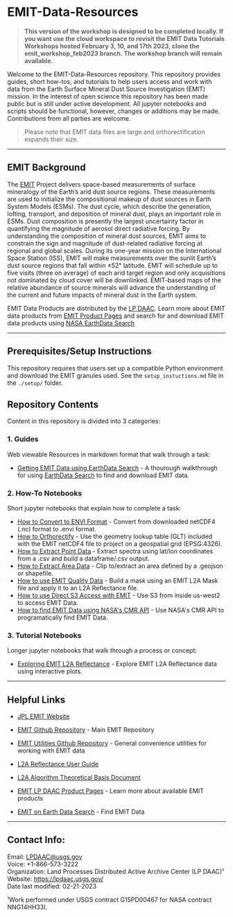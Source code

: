 # EMIT-Data-Resources

>**This version of the workshop is designed to be completed locally. If you want use the cloud workspace to revisit the EMIT Data Tutorials Workshops hosted February 3, 10, and 17th 2023, clone the emit_workshop_feb2023 branch. The workshop branch will remain available.**

Welcome to the EMIT-Data-Resources repository. This repository provides guides, short how-tos, and tutorials to help users access and work with data from the Earth Surface Mineral Dust Source Investigation (EMIT) mission. In the interest of open science this repository has been made public but is still under active development. All jupyter notebooks and scripts should be functional, however, changes or additions may be made. Contributions from all parties are welcome.

> Please note that EMIT data files are large and orthorectification expands their size.  

---

## EMIT Background  

The [EMIT](https://earth.jpl.nasa.gov/emit/) Project delivers space-based measurements of surface mineralogy of the Earth’s arid dust source regions. These measurements are used to initialize the compositional makeup of dust sources in Earth System Models (ESMs). The dust cycle, which describe the generation, lofting, transport, and deposition of mineral dust, plays an important role in ESMs.  Dust composition is presently the largest uncertainty factor in quantifying the magnitude of aerosol direct radiative forcing.  By understanding the composition of mineral dust sources, EMIT aims to constrain the sign and magnitude of dust-related radiative forcing at regional and global scales. During its one-year mission on the International Space Station (ISS), EMIT will make measurements over the sunlit Earth’s dust source regions that fall within ±52° latitude. EMIT will schedule up to five visits (three on average) of each arid target region and only acquisitions not dominated by cloud cover will be downlinked. EMIT-based maps of the relative abundance of source minerals will advance the understanding of the current and future impacts of mineral dust in the Earth system.  

EMIT Data Products are distributed by the [LP DAAC](https://lpdaac.usgs.gov/). Learn more about EMIT data products from [EMIT Product Pages](https://lpdaac.usgs.gov/product_search/?query=emit&status=Operational&view=cards&sort=title) and search for and download EMIT data products using [NASA EarthData Search](https://search.earthdata.nasa.gov/search?q=%22EMIT%22)

---

## Prerequisites/Setup Instructions

This repository requires that users set up a compatible Python environment and download the EMIT granules used. See the `setup_instuctions.md` file in the `./setup/` folder.

## Repository Contents  

Content in this repository is divided into 3 categories:  

### **1. Guides**  

Web viewable Resources in markdown format that walk through a task:  

+ [Getting EMIT Data using EarthData Search](/guides/Getting_EMIT_Data_using_EarthData_Search.md) - A thourough walkthrough for using [EarthData Search](https://search.earthdata.nasa.gov/search) to find and download EMIT data.

### **2. How-To Notebooks**

Short jupyter notebooks that explain how to complete a task:  

+ [How to Convert to ENVI Format](/how-tos/How_to_Convert_to_ENVI.ipynb) - Convert from downloaded netCDF4 (.nc) format to .envi format.
+ [How to Orthorectify](/how-tos/How_to_Orthorectify.ipynb) - Use the geometry lookup table (GLT) included with the EMIT netCDF4 file to project on a geospatial grid (EPSG:4326).
+ [How to Extract Point Data](/how-tos/How_to_Extract_Points.ipynb)  - Extract spectra using lat/lon coordinates from a .csv and build a dataframe/.csv output.
+ [How to Extract Area Data](/how-tos/How_to_Extract_Area.ipynb) - Clip to/extract an area defined by a .geojson or shapefile.
+ [How to use EMIT Quality Data](/how-tos/How_to_use_EMIT_Quality_data.ipynb) - Build a mask using an EMIT L2A Mask file and apply it to an L2A Reflectance file.
+ [How to use Direct S3 Access with EMIT](/how-tos/How_to_Direct_S3_Access.ipynb) - Use S3 from inside us-west2 to access EMIT Data.
+ [How to find EMIT Data using NASA's CMR API](/how-tos/How_to_find_EMIT_data_using_CMR_API.ipynb) - Use NASA's CMR API to programatically find EMIT Data.

### **3. Tutorial Notebooks**  

Longer jupyter notebooks that walk through a process or concept:  

+ [Exploring EMIT L2A Reflectance](/tutorials/Exploring_EMIT_L2A_Reflectance.ipynb) - Explore EMIT L2A Reflectance data using interactive plots.

---

## Helpful Links  

+ [JPL EMIT Website](https://earth.jpl.nasa.gov/emit/)  

+ [EMIT Github Repository](https://github.com/emit-sds) - Main EMIT Repository  

+ [EMIT Utilities Github Repository](https://github.com/emit-sds/emit-utils) - General convenience utilities for working with EMIT data

+ [L2A Reflectance User Guide](https://lpdaac.usgs.gov/documents/1569/EMITL2ARFL_User_Guide_v1.pdf)  

+ [L2A Algorithm Theoretical Basis Document](https://lpdaac.usgs.gov/documents/1571/EMITL2A_ATBD_v1.pdf)  

+ [EMIT LP DAAC Product Pages](https://lpdaac.usgs.gov/product_search/?query=emit&status=Operational&view=cards&sort=title) - Learn more about available EMIT products  

+ [EMIT on Earth Data Search](https://search.earthdata.nasa.gov/search?q=%22EMIT%22) - Find EMIT Data  

---

## Contact Info:  

Email: LPDAAC@usgs.gov  
Voice: +1-866-573-3222  
Organization: Land Processes Distributed Active Archive Center (LP DAAC)¹  
Website: <https://lpdaac.usgs.gov/>  
Date last modified: 02-21-2023  

¹Work performed under USGS contract G15PD00467 for NASA contract NNG14HH33I.  
